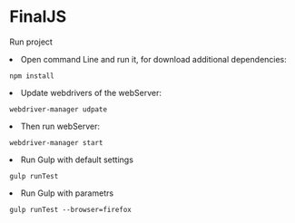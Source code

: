 # FinalJS

Run project

<li>Open command Line and run it,  for download additional dependencies:

```
npm install
```

<li>Update webdrivers of the webServer:

```
webdriver-manager udpate
```


<li> Then run webServer:

```
webdriver-manager start
```

<li>Run Gulp with default settings

```
gulp runTest
```

<li>Run Gulp with parametrs

```
gulp runTest --browser=firefox
```
